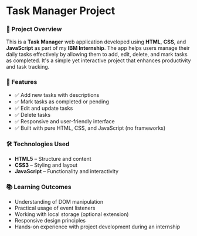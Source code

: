 # Task Manager Project

### 📂 Project Overview
This is a **Task Manager** web application developed using **HTML**, **CSS**, and **JavaScript** as part of my **IBM Internship**. The app helps users manage their daily tasks effectively by allowing them to add, edit, delete, and mark tasks as completed. It's a simple yet interactive project that enhances productivity and task tracking.

### 🎯 Features
- ✅ Add new tasks with descriptions
- ✅ Mark tasks as completed or pending
- ✅ Edit and update tasks
- ✅ Delete tasks
- ✅ Responsive and user-friendly interface
- ✅ Built with pure HTML, CSS, and JavaScript (no frameworks)

### 🛠 Technologies Used
- **HTML5** – Structure and content
- **CSS3** – Styling and layout
- **JavaScript** – Functionality and interactivity

### 📚 Learning Outcomes
- Understanding of DOM manipulation
- Practical usage of event listeners
- Working with local storage (optional extension)
- Responsive design principles
- Hands-on experience with project development during an internship

    
